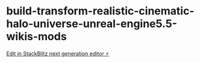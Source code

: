 # build-transform-realistic-cinematic-halo-universe-unreal-engine5.5-wikis-mods

[Edit in StackBlitz next generation editor ⚡️](https://stackblitz.com/~/github.com/q1blue/build-transform-realistic-cinematic-halo-universe-unreal-engine5.5-wikis-mods)